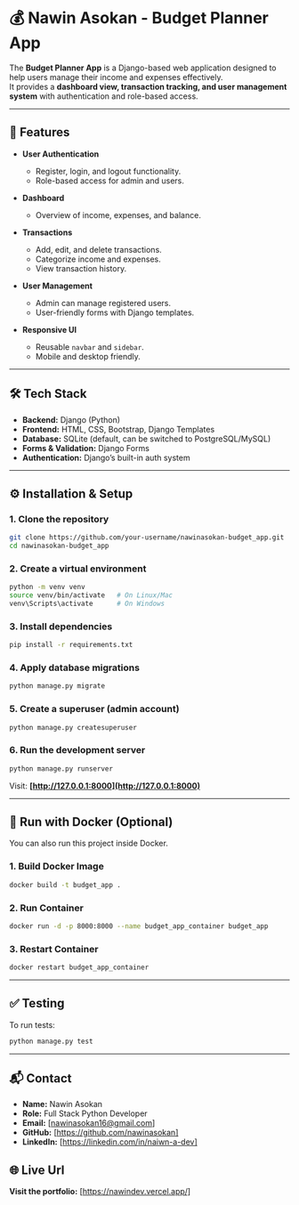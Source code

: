 # 💰 Nawin Asokan - Budget Planner App

The **Budget Planner App** is a Django-based web application designed to help users manage their income and expenses effectively.  
It provides a **dashboard view, transaction tracking, and user management system** with authentication and role-based access.

---

## 🚀 Features

- **User Authentication**
  - Register, login, and logout functionality.
  - Role-based access for admin and users.

- **Dashboard**
  - Overview of income, expenses, and balance.

- **Transactions**
  - Add, edit, and delete transactions.
  - Categorize income and expenses.
  - View transaction history.

- **User Management**
  - Admin can manage registered users.
  - User-friendly forms with Django templates.

- **Responsive UI**
  - Reusable `navbar` and `sidebar`.
  - Mobile and desktop friendly.

---

## 🛠️ Tech Stack

- **Backend:** Django (Python)
- **Frontend:** HTML, CSS, Bootstrap, Django Templates
- **Database:** SQLite (default, can be switched to PostgreSQL/MySQL)
- **Forms & Validation:** Django Forms
- **Authentication:** Django’s built-in auth system

---

## ⚙️ Installation & Setup

### 1. Clone the repository
```bash
git clone https://github.com/your-username/nawinasokan-budget_app.git
cd nawinasokan-budget_app
```

### 2. Create a virtual environment

```bash
python -m venv venv
source venv/bin/activate   # On Linux/Mac
venv\Scripts\activate      # On Windows
```

### 3. Install dependencies

```bash
pip install -r requirements.txt
```

### 4. Apply database migrations

```bash
python manage.py migrate
```

### 5. Create a superuser (admin account)

```bash
python manage.py createsuperuser
```

### 6. Run the development server

```bash
python manage.py runserver
```

Visit: **[http://127.0.0.1:8000](http://127.0.0.1:8000)**

---

## 🐳 Run with Docker (Optional)

You can also run this project inside Docker.

### 1. Build Docker Image

```bash
docker build -t budget_app .
```

### 2. Run Container

```bash
docker run -d -p 8000:8000 --name budget_app_container budget_app
```

### 3. Restart Container

```bash
docker restart budget_app_container
```

---

## ✅ Testing

To run tests:

```bash
python manage.py test
```

---

## 📬 Contact

- **Name:** Nawin Asokan  
- **Role:** Full Stack Python Developer  
- **Email:** [nawinasokan16@gmail.com]  
- **GitHub:** [https://github.com/nawinasokan] 
- **LinkedIn:** [https://linkedin.com/in/naiwn-a-dev]  

## 🌐 Live Url
**Visit the portfolio:** [https://nawindev.vercel.app/]